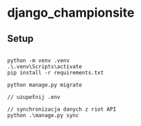 # django_championsite


## Setup

```

python -m venv .venv
.\.venv\Scripts\activate
pip install -r requirements.txt

python manage.py migrate

// uzupełnij .env

// synchronizacja danych z riot API
python .\manage.py sync
```
